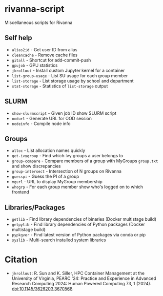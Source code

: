 # rivanna-script
Miscellaneous scripts for Rivanna

## Self help
- `alias2id` - Get user ID from alias
- `cleancache` - Remove cache files
- `gitall` - Shortcut for add-commit-push
- `gpujob` - GPU statistics
- `jkrollout` - Install custom Jupyter kernel for a container
- `list-group-usage` - List SU usage for each group member
- `list-storage` - List storage usage by school and department
- `stat-storage` - Statistics of `list-storage` output

## SLURM
- `show-slurmscript` - Given job ID show SLURM script
- `oodurl` - Generate URL for OOD session
- `nodeinfo` - Compile node info

## Groups
- `alloc` - List allocation names quickly
- `get-ivygroup` - Find which Ivy groups a user belongs to
- `group-compare` - Compare members of a group with MyGroups `group.txt` and show discrepancies
- `group-intersect` - Intersection of N groups on Rivanna
- `guesspi` - Guess the PI of a group
- `mgurl` - URL to display MyGroup membership
- `whogrp` - For each group member show who's logged on to which frontend

## Libraries/Packages
- `getlib` - Find library dependencies of binaries (Docker multistage build)
- `getpylib` - Find library dependencies of Python packages (Docker multistage build)
- `pypkgver` - Find latest version of Python packages via conda or pip
- `syslib` - Multi-search installed system libraries

# Citation

- `jkrollout`: R. Sun and K. Siller, HPC Container Management at the University of Virginia, PEARC '24: Practice and Experience in Advanced Research Computing 2024: Human Powered Computing 73, 1 (2024). [doi:10.1145/3626203.3670568](https://doi.org/10.1145/3626203.3670568)
